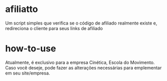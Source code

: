 # afiliatto
 Um script simples que verifica se o código de afiliado realmente existe e, redireciona o cliente para seus links de afiliado

# how-to-use
 Atualmente, é exclusivo para a empresa Cinética, Escola do Movimento.
 Caso você deseje, pode fazer as alterações necessárias para emplementar em seu site/empresa.